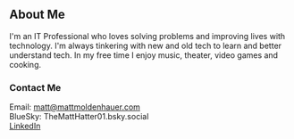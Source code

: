 

## About Me

I'm an IT Professional who loves solving problems and improving lives with technology. I'm always tinkering with new and old tech to learn and better understand tech. In my free time I enjoy music, theater, video games and cooking. 

### Contact Me
Email: <matt@mattmoldenhauer.com>  
BlueSky: TheMattHatter01.bsky.social  
[LinkedIn](https://www.linkedin.com/in/matthew-c-moldenhauer/)  
